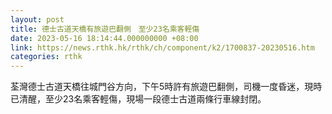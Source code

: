 ```yaml
---
layout: post
title: 德士古道天橋有旅遊巴翻側　至少23名乘客輕傷
date: 2023-05-16 18:14:44.000000000 +08:00
link: https://news.rthk.hk/rthk/ch/component/k2/1700837-20230516.htm
categories: rthk
---
```


荃灣德士古道天橋往城門谷方向，下午5時許有旅遊巴翻側，司機一度昏迷，現時已清醒，至少23名乘客輕傷，現場一段德士古道兩條行車線封閉。
